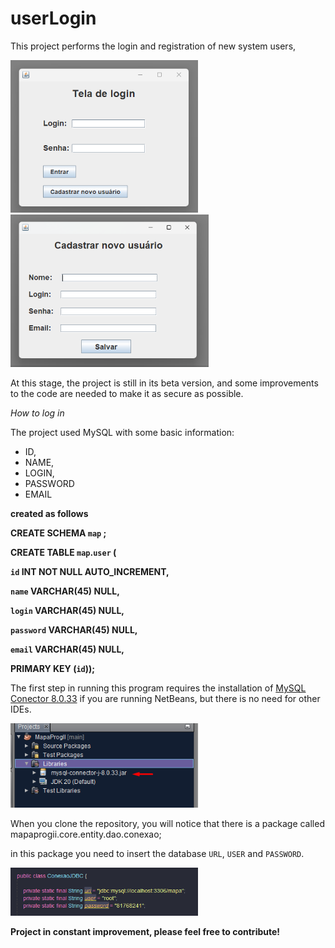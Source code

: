 # userLogin

This project performs the login and registration of new system users,

<img src="img\Screenshot_1.png" width="300">  <img src="img\Screenshot_2.png" width="317">


At this stage, the project is still in its beta version, and some improvements to the code are needed to make it as secure as possible.

 *How to log in*

The project used MySQL with some basic information:

- ID,
- NAME,
- LOGIN,
- PASSWORD
- EMAIL

**created as follows**

**CREATE SCHEMA `map` ;**

**CREATE TABLE `map`.`user` (**

  **`id` INT NOT NULL AUTO_INCREMENT,**

  **`name` VARCHAR(45) NULL,**

  **`login` VARCHAR(45) NULL,**

  **`password` VARCHAR(45) NULL,**

  **`email` VARCHAR(45) NULL,**

  **PRIMARY KEY (`id`));**

  
The first step in running this program requires the installation of [MySQL Conector 8.0.33](https://dev.mysql.com/get/Downloads/Connector-J/mysql-connector-j-8.1.0.zip)  if you are running NetBeans, but there is no need for other IDEs.

<img src="img\Screenshot_3.png" width="300">

When you clone the repository, you will notice that there is a package called mapaprogii.core.entity.dao.conexao;

in this package you need to insert the database `URL`, `USER` and `PASSWORD`.

<img src="img\Screenshot_4.png" width="300">

**Project in constant improvement, please feel free to contribute!**

